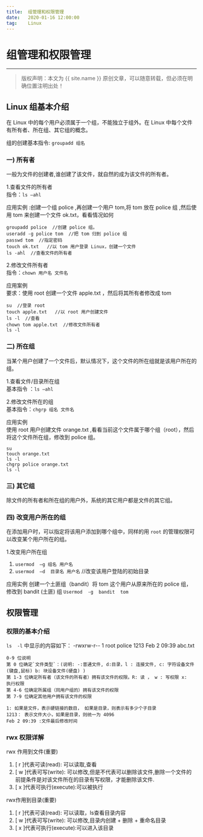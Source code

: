 ```yaml
---
title:  组管理和权限管理 
date:   2020-01-16 12:00:00
tag:    Linux
---
```


# 组管理和权限管理  

***
> 版权声明：本文为 {{ site.name }} 原创文章，可以随意转载，但必须在明确位置注明出处！

<head><link rel="stylesheet" href="../css/rouge.css"></head>

 
## Linux 组基本介绍    
在 Linux 中的每个用户必须属于一个组，不能独立于组外。在 Linux 中每个文件
有所有者、所在组、其它组的概念。  

组的创建基本指令: `groupadd 组名`

### 一) 所有者   
一般为文件的创建者,谁创建了该文件，就自然的成为该文件的所有者。  

1.查看文件的所有者   
指令：`ls –ahl`

应用实例 :创建一个组 police ,再创建一个用户 tom,将 tom 放在 police 组 ,然后使用 tom 来创建一个文件 ok.txt，看看情况如何
```
groupadd police  //创建 police 组。
useradd -g police tom  //把 tom 归到 police 组
passwd tom  //指定密码
touch ok.txt   //以 tom 用户登录 Linux，创建一个文件
ls -ahl  //查看文件的所有者
```

2.修改文件所有者    
指令：`chown 用户名 文件名`   

应用案例   
要求：使用 root 创建一个文件 apple.txt ，然后将其所有者修改成 tom   
```
su  //登录 root
touch apple.txt   //以 root 用户创建文件
ls -l  //查看
chown tom apple.txt  //修改文件所有者
ls -l 
```

### 二) 所在组     
当某个用户创建了一个文件后，默认情况下，这个文件的所在组就是该用户所在的组。    

1.查看文件/目录所在组    
基本指令 ：`ls –ahl`    

2.修改文件所在的组   
基本指令：`chgrp 组名 文件名`    

应用实例    
使用 root 用户创建文件 orange.txt ,看看当前这个文件属于哪个组（root），然后将这个文件所在组，修改到 police 组。    
```
su
touch orange.txt
ls -l
chgrp police orange.txt
ls -l
```

### 三) 其它组   
除文件的所有者和所在组的用户外，系统的其它用户都是文件的其它组。    

### 四) 改变用户所在的组   
在添加用户时，可以指定将该用户添加到哪个组中，同样的用 `root` 的管理权限可以改变某个用户所在的组。

1.改变用户所在组
 1) `usermod  –g 组名 用户名`
 2) `usermod  –d  目录名 用户名`  //改变该用户登陆的初始目录

应用实例
创建一个土匪组（bandit）将 tom 这个用户从原来所在的 police 组，修改到 bandit (土匪) 组
`Usermod  -g  bandit  tom`


## 权限管理
### 权限的基本介绍
`ls  -l` 中显示的内容如下：
-rwxrw-r-- 1 root police 1213 Feb 2 09:39 abc.txt
```
0-9 位说明
第 0 位确定`文件类型`：(说明: -:普通文件, d:目录，l : 连接文件, c: 字符设备文件(键盘,鼠标) b: 块设备文件(硬盘) )
第 1-3 位确定所有者（该文件的所有者）拥有该文件的权限。R: 读 ， w : 写权限 x:  执行权限  
第 4-6 位确定所属组（同用户组的）拥有该文件的权限
第 7-9 位确定其他用户拥有该文件的权限 

1: 如果是文件，表示硬链接的数目， 如果是目录，则表示有多少个子目录
1213： 表示文件大小，如果是目录，则统一为 4096
Feb 2 09:39 :文件最后修改时间
```

### rwx 权限详解
rwx 作用到文件(重要)
1) [ r ]代表可读(read): 可以读取,查看
2) [ w ]代表可写(write): 可以修改,但是不代表可以删除该文件,删除一个文件的前提条件是对该文件所在的目录有写权限，才能删除该文件.
3) [ x ]代表可执行(execute):可以被执行  

rwx作用到目录(重要)
1) [ r ]代表可读(read): 可以读取，ls查看目录内容
2) [ w ]代表可写(write): 可以修改,目录内创建 + 删除 + 重命名目录
3) [ x ]代表可执行(execute):可以进入该目录  

